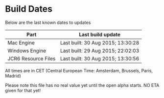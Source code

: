 # Build Dates

Below are the last known dates to updates

Part | Last build update
-----|-----
Mac Engine | Last built: 30 Aug 2015; 13:30:28
Windows Engine | Last built: 29 Aug 2015; 22:02:03
JCR6 Resource Files | Last built: 30 Aug 2015; 13:30:56
All times are in CET (Central European Time: Amsterdam, Brussels, Paris, Madrid)


Please note this file has no real value yet until the open alpha starts. NO ETA given for that yet!
